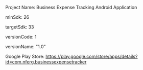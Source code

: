 Project Name: Business Expense Tracking Android Application

minSdk: 26

targetSdk: 33

versionCode: 1

versionName: "1.0"

Google Play Store: https://play.google.com/store/apps/details?id=com.nferg.businessexpensetracker
